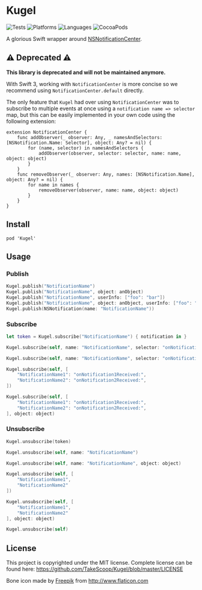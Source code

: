 Kugel
=====

![Tests](https://img.shields.io/circleci/project/TakeScoop/Kugel/master.svg)
![Platforms](https://img.shields.io/badge/platforms-ios%20%7C%20osx%20%20%7C%20tvos-lightgrey.svg)
![Languages](https://img.shields.io/badge/languages-swift%20%7C%20objc-orange.svg)
![CocoaPods](https://img.shields.io/cocoapods/v/Kugel.svg)

A glorious Swift wrapper around [NSNotificationCenter](https://developer.apple.com/library/mac/documentation/Cocoa/Reference/Foundation/Classes/NSNotificationCenter_Class/).

⚠️ Deprecated ⚠️
----------------

**This library is deprecated and will not be maintained anymore.**

With Swift 3, working with `NotificationCenter` is more concise so we recommend using `NotificationCenter.default` directly.

The only feature that `Kugel` had over using `NotificationCenter` was to subscribe to multiple events at once using a `notification name => selector` map, but this can be easily implemented in your own code using the following extension:

```
extension NotificationCenter {
    func addObserver(_ observer: Any, _ namesAndSelectors: [NSNotification.Name: Selector], object: Any? = nil) {
        for (name, selector) in namesAndSelectors {
            addObserver(observer, selector: selector, name: name, object: object)
        }
    }
    func removeObserver(_ observer: Any, names: [NSNotification.Name], object: Any? = nil) {
        for name in names {
            removeObserver(observer, name: name, object: object)
        }
    }
}
```

Install
-------

```
pod 'Kugel'
```

Usage
-----

### Publish

```swift
Kugel.publish("NotificationName")
Kugel.publish("NotificationName", object: anObject)
Kugel.publish("NotificationName", userInfo: ["foo": "bar"])
Kugel.publish("NotificationName", object: anObject, userInfo: ["foo": "bar"])
Kugel.publish(NSNotification(name: "NotificationName"))
```

### Subscribe

```swift
let token = Kugel.subscribe("NotificationName") { notification in }

Kugel.subscribe(self, name: "NotificationName", selector: "onNotificationReceived:")

Kugel.subscribe(self, name: "NotificationName", selector: "onNotificationReceived:", object: object)

Kugel.subscribe(self, [
    "NotificationName1": "onNotification1Received:",
    "NotificationName2": "onNotification2Received:",
])

Kugel.subscribe(self, [
    "NotificationName1": "onNotification1Received:",
    "NotificationName2": "onNotification2Received:",
], object: object)
```

### Unsubscribe

```swift
Kugel.unsubscribe(token)

Kugel.unsubscribe(self, name: "NotificationName")

Kugel.unsubscribe(self, name: "NotificationName", object: object)

Kugel.unsubscribe(self, [
	"NotificationName1",
	"NotificationName2"
])

Kugel.unsubscribe(self, [
	"NotificationName1",
	"NotificationName2"
], object: object)

Kugel.unsubscribe(self)
```

License
-------

This project is copyrighted under the MIT license. Complete license can be found here: <https://github.com/TakeScoop/Kugel/blob/master/LICENSE>

Bone icon made by [Freepik](http://www.flaticon.com/authors/freepik) from <http://www.flaticon.com> 

